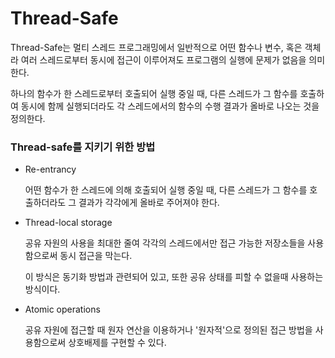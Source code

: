 # Thread-Safe



Thread-Safe는 멀티 스레드 프로그래밍에서 일반적으로 어떤 함수나 변수, 혹은 객체라 여러 스레드로부터 동시에 접근이 이루어져도 프로그램의 실행에 문제가 없음을 의미한다.

하나의 함수가 한 스레드로부터 호출되어 실행 중일 때, 다른 스레드가 그 함수를 호출하여 동시에 함께 실행되더라도 각 스레드에서의 함수의 수행 결과가 올바로 나오는 것을 정의한다.



### Thread-safe를 지키기 위한 방법

- Re-entrancy

  어떤 함수가 한 스레드에 의해 호출되어 실행 중일 때, 다른 스레드가 그 함수를 호출하더라도 그 결과가 각각에게 올바로 주어져야 한다.

- Thread-local storage

  공유 자원의 사용을 최대한 줄여 각각의 스레드에서만 접근 가능한 저장소들을 사용함으로써 동시 접근을 막는다.

  이 방식은 동기화 방법과 관련되어 있고, 또한 공유 상태를 피할 수 없을때 사용하는 방식이다.

- Atomic operations

  공유 자원에 접근할 때 원자 연산을 이용하거나 '원자적'으로 정의된 접근 방법을 사용함으로써 상호배제를 구현할 수 있다. 